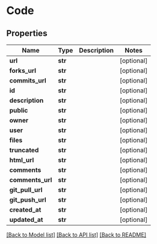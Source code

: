 # Code

## Properties
Name | Type | Description | Notes
------------ | ------------- | ------------- | -------------
**url** | **str** |  | [optional] 
**forks_url** | **str** |  | [optional] 
**commits_url** | **str** |  | [optional] 
**id** | **str** |  | [optional] 
**description** | **str** |  | [optional] 
**public** | **str** |  | [optional] 
**owner** | **str** |  | [optional] 
**user** | **str** |  | [optional] 
**files** | **str** |  | [optional] 
**truncated** | **str** |  | [optional] 
**html_url** | **str** |  | [optional] 
**comments** | **str** |  | [optional] 
**comments_url** | **str** |  | [optional] 
**git_pull_url** | **str** |  | [optional] 
**git_push_url** | **str** |  | [optional] 
**created_at** | **str** |  | [optional] 
**updated_at** | **str** |  | [optional] 

[[Back to Model list]](../README.md#documentation-for-models) [[Back to API list]](../README.md#documentation-for-api-endpoints) [[Back to README]](../README.md)

